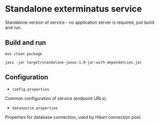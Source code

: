 # Standalone exterminatus service

Standalone version of service - no application server is required, just build and run.

## Build and run

`mvn clean package`

`java -jar target/standalone-jaxws-1.0-jar-with-dependencies.jar`

## Configuration

- `config.properties`

Common configuration of service (endpoint URLs).

- `datasource.properties`

Properties for database connection, used by Hikari connection pool.

